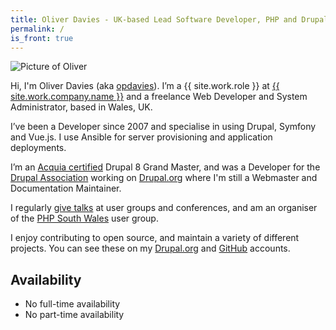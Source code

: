 ```yaml
---
title: Oliver Davies - UK-based Lead Software Developer, PHP and Drupal specialist
permalink: /
is_front: true
---
```


<div class="markdown" markdown="1">
<div class="w-32 mb-4"><img src="/sites/default/files/images/social-avatar.jpg" alt="Picture of Oliver" class="border rounded-full border-gray"></div>

Hi, I'm Oliver Davies (aka <a href="https://www.google.com/#q=opdavies">opdavies</a>). I’m a {{ site.work.role }} at <a href="{{ site.work.company.url }}?utm_source=oliverdavies.uk&amp;utm_medium=about">{{ site.work.company.name }}</a> and a freelance Web Developer and System Administrator, based in Wales, UK.

I’ve been a Developer since 2007 and specialise in using Drupal, Symfony and Vue.js. I use Ansible for server provisioning and application deployments.

I’m an <a href="https://certification.acquia.com/user/1647756">Acquia certified</a> Drupal 8 Grand Master, and was a Developer for the <a href="https://www.drupal.org/association">Drupal Association</a> working on <a href="https://www.drupal.org">Drupal.org</a> where I'm still a Webmaster and Documentation Maintainer.

I regularly <a href="/talks">give talks</a> at user groups and conferences, and am an organiser of the <a href="https://www.phpsouthwales.uk">PHP South Wales</a> user group.

I enjoy contributing to open source, and maintain a variety of different projects. You can see these on my <a href="https://www.drupal.org/u/opdavies">Drupal.org</a> and <a href="https://github.com/opdavies">GitHub</a> accounts.

## Availability

- No full-time availability
- No part-time availability
</div>
